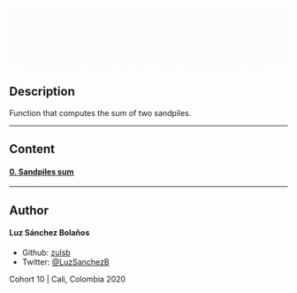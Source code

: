 ![Banner](banner-sandpiles.gif)

## Description

Function that computes the sum of two sandpiles.

---

## Content
#### [0. Sandpiles sum](./0-sandpiles.c) 

---

## Author
#### Luz Sánchez Bolaños
- Github: [zulsb](https://github.com/zulsb)
- Twitter: [@LuzSanchezB](https://twitter.com/LuzSanchezB)

Cohort 10 |
Cali, Colombia 2020
